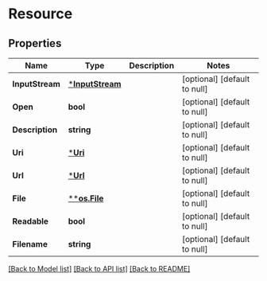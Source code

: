 # Resource

## Properties
Name | Type | Description | Notes
------------ | ------------- | ------------- | -------------
**InputStream** | [***InputStream**](InputStream.md) |  | [optional] [default to null]
**Open** | **bool** |  | [optional] [default to null]
**Description** | **string** |  | [optional] [default to null]
**Uri** | [***Uri**](URI.md) |  | [optional] [default to null]
**Url** | [***Url**](URL.md) |  | [optional] [default to null]
**File** | [****os.File**](*os.File.md) |  | [optional] [default to null]
**Readable** | **bool** |  | [optional] [default to null]
**Filename** | **string** |  | [optional] [default to null]

[[Back to Model list]](../README.md#documentation-for-models) [[Back to API list]](../README.md#documentation-for-api-endpoints) [[Back to README]](../README.md)


